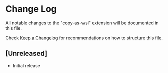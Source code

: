 # Change Log

All notable changes to the "copy-as-wsl" extension will be documented in this file.

Check [Keep a Changelog](http://keepachangelog.com/) for recommendations on how to structure this file.

## [Unreleased]

- Initial release